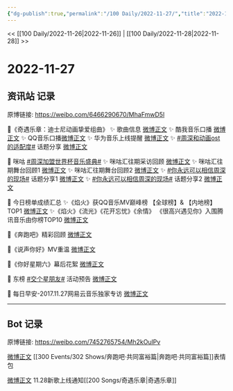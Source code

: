 ```yaml
---
{"dg-publish":true,"permalink":"/100 Daily/2022-11-27/","title":"2022-11-27","created":"2022-11-30T17:19:59.000+08:00","updated":"2023-04-11T14:46:32.000+08:00"}
---
```



<< [[100 Daily/2022-11-26\|2022-11-26]] | [[100 Daily/2022-11-28\|2022-11-28]] >>

# 2022-11-27

## 资讯站 记录

原博链接: https://weibo.com/6466290670/MhaFmwD5l

💫《奇遇乐章：迪士尼动画挚爱组曲》
✨ 歌曲信息 [微博正文](https://m.weibo.cn/6466290670/4840723411376009)
✨ 酷我音乐口播 [微博正文](https://m.weibo.cn/6466290670/4840749679509688)
✨ QQ音乐口播[微博正文](https://m.weibo.cn/6466290670/4840721427732424)
✨ 华为音乐上线提醒 [微博正文](https://m.weibo.cn/6466290670/4840844219648614)
✨ [#周深和动画ost的适配度#](https://s.weibo.com/weibo?q=%23%E5%91%A8%E6%B7%B1%E5%92%8C%E5%8A%A8%E7%94%BBost%E7%9A%84%E9%80%82%E9%85%8D%E5%BA%A6%23) 话题分享
[微博正文](https://m.weibo.cn/6466290670/4840819943017675)

💫 咪咕 [#周深加盟世界杯音乐盛典#](https://s.weibo.com/weibo?q=%23%E5%91%A8%E6%B7%B1%E5%8A%A0%E7%9B%9F%E4%B8%96%E7%95%8C%E6%9D%AF%E9%9F%B3%E4%B9%90%E7%9B%9B%E5%85%B8%23)
✨ 咪咕汇往期采访回顾 [微博正文](https://m.weibo.cn/6466290670/4840731309773201)
✨ 咪咕汇往期舞台回顾1 [微博正文](https://m.weibo.cn/6466290670/4840748857689405)
✨ 咪咕汇往期舞台回顾2 [微博正文](https://m.weibo.cn/6466290670/4840809176766500)
✨ [#你永远可以相信周深的现场#](https://s.weibo.com/weibo?q=%23%E4%BD%A0%E6%B0%B8%E8%BF%9C%E5%8F%AF%E4%BB%A5%E7%9B%B8%E4%BF%A1%E5%91%A8%E6%B7%B1%E7%9A%84%E7%8E%B0%E5%9C%BA%23) 话题分享1
[微博正文](https://m.weibo.cn/6466290670/4840919600470543)
✨ [#你永远可以相信周深的现场#](https://s.weibo.com/weibo?q=%23%E4%BD%A0%E6%B0%B8%E8%BF%9C%E5%8F%AF%E4%BB%A5%E7%9B%B8%E4%BF%A1%E5%91%A8%E6%B7%B1%E7%9A%84%E7%8E%B0%E5%9C%BA%23) 话题分享2
[微博正文](https://m.weibo.cn/6466290670/4840930719045509)

💫 今日榜单成绩汇总
✨《焰火》获QQ音乐MV巅峰榜
【全球榜】& 【内地榜】TOP1 [微博正文](https://m.weibo.cn/6466290670/4840807850312524)
✨《焰火》《流光》《花开忘忧》《余情》
《很高兴遇见你》入围腾讯音乐由你榜TOP10
[微博正文](https://m.weibo.cn/6466290670/4840809930692287)

💫《奔跑吧》精彩回顾 [微博正文](https://m.weibo.cn/6466290670/4840772597716551)

💫《说声你好》MV重温 [微博正文](https://m.weibo.cn/6466290670/4840732903604929)

💫《你好星期六》幕后花絮 [微博正文](https://m.weibo.cn/6466290670/4840842269306389)

💫 东榜 [#交个星朋友#](https://s.weibo.com/weibo?q=%23%E4%BA%A4%E4%B8%AA%E6%98%9F%E6%9C%8B%E5%8F%8B%23) 活动预告 [微博正文](https://m.weibo.cn/6466290670/4840738779042810)

💫 每日早安-2017.11.27网易云音乐独家专访
[微博正文](https://m.weibo.cn/6466290670/4840694717878595)

---
## Bot 记录

原博链接: https://weibo.com/7452765754/Mh2kOulPv

[微博正文](http://weibo.com/5242381821/MgXqNo629) [[300 Events/302 Shows/奔跑吧·共同富裕篇\|奔跑吧·共同富裕篇]]表情包

[微博正文](http://weibo.com/5248300719/MgZdtAGH1) 11.28新歌上线通知[[200 Songs/奇遇乐章\|奇遇乐章]]
